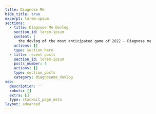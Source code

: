 ```yaml
---
title: Diagnose Me
hide_title: true
excerpt: lorem-ipsum
sections:
  - title: Diagnose Me Devlog
    section_id: lorem-ipsum
    content: |
      the devlog of the most anticipated game of 2022 - Diagnose me
    actions: []
    type: section_hero
  - title: recent posts
    section_id: lorem-ipsum
    posts_number: 4
    actions: []
    type: section_posts
    category: diagnoseme_devlog
seo:
  description: ''
  robots: []
  extra: []
  type: stackbit_page_meta
layout: advanced
---
```

